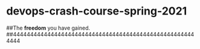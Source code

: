 # devops-crash-course-spring-2021
##The **freedom** you have gained.
##444444444444444444444444444444444444444444444444444444444
